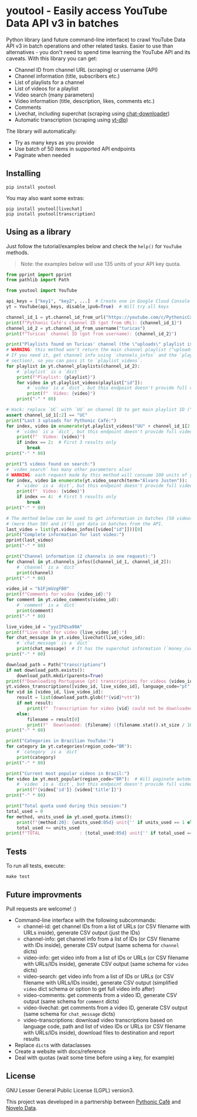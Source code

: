 # youtool - Easily access YouTube Data API v3 in batches

Python library (and future command-line interface) to crawl YouTube Data API v3 in batch operations and other related
tasks. Easier to use than alternatives - you don't need to spend time learning the YouTube API and its caveats. With
this library you can get:

- Channel ID from channel URL (scraping) or username (API)
- Channel information (title, subscribers etc.)
- List of playlists for a channel
- List of videos for a playlist
- Video search (many parameters)
- Video information (title, description, likes, comments etc.)
- Comments
- Livechat, including superchat (scraping using
  [chat-downloader](https://chat-downloader.readthedocs.io/en/latest/))
- Automatic transcription (scraping using [yt-dlp](https://github.com/yt-dlp/yt-dlp))

The library will automatically:

- Try as many keys as you provide
- Use batch of 50 items in supported API endpoints
- Paginate when needed


## Installing


```shell
pip install youtool
```

You may also want some extras:

```shell
pip install youtool[livechat]
pip install youtool[transcription]
```

## Using as a library


Just follow the tutorial/examples below and check the `help()` for `YouTube` methods.

> Note: the examples below will use 135 units of your API key quota.

```python
from pprint import pprint
from pathlib import Path

from youtool import YouTube

api_keys = ["key1", "key2", ...]  # Create one in Google Cloud Console
yt = YouTube(api_keys, disable_ipv6=True)  # Will try all keys

channel_id_1 = yt.channel_id_from_url("https://youtube.com/c/PythonicCafe/")
print(f"Pythonic Café's channel ID (got from URL): {channel_id_1}")
channel_id_2 = yt.channel_id_from_username("turicas")
print(f"Turicas' channel ID (got from username): {channel_id_2}")

print("Playlists found on Turicas' channel (the \"uploads\" playlist is not here):")
# WARNING: this method won't return the main channel playlist ("uploads").
# If you need it, get channel info using `channels_infos` and the `playlist_id` key (or use the hack in the next
# section), so you can pass it to `playlist_videos`.
for playlist in yt.channel_playlists(channel_id_2):
    # `playlist` is a `dict`
    print(f"Playlist: {playlist}")
    for video in yt.playlist_videos(playlist["id"]):
        # `video` is a `dict`, but this endpoint doesn't provide full video information (use `videos_infos` to get them)
        print(f"  Video: {video}")
    print("-" * 80)

# Hack: replace `UC` with `UU` on channel ID to get main playlist ID ("uploads"):
assert channel_id_1[:2] == "UC"
print("Last 3 uploads for Pythonic Café:")
for index, video in enumerate(yt.playlist_videos("UU" + channel_id_1[2:])):
    # `video` is a `dict`, but this endpoint doesn't provide full video information (use `videos_infos` to get them)
    print(f"  Video: {video}")
    if index == 2:  # First 3 results only
        break
print("-" * 80)

print("5 videos found on search:")
# `video_search` has many other parameters also!
# WARNING: each request made by this method will consume 100 units of your quota (out of 10k daily!)
for index, video in enumerate(yt.video_search(term="Álvaro Justen")):  # Will paginate automatically
    # `video` is a `dict`, but this endpoint doesn't provide full video information (use `videos_infos` to get them)
    print(f"  Video: {video}")
    if index == 4:  # First 5 results only
        break
print("-" * 80)

# The method below can be used to get information in batches (50 videos per request) - you can pass a list of video IDs
# (more than 50) and it'll get data in batches from the API.
last_video = list(yt.videos_infos([video["id"]]))[0]
print("Complete information for last video:")
pprint(last_video)
print("-" * 80)

print("Channel information (2 channels in one request):")
for channel in yt.channels_infos([channel_id_1, channel_id_2]):
    # `channel` is a `dict`
    print(channel)
print("-" * 80)

video_id = "b1FjmUzgFB0"
print(f"Comments for video {video_id}:")
for comment in yt.video_comments(video_id):
    # `comment` is a `dict`
    print(comment)
print("-" * 80)

live_video_id = "yyzIPQsa98A"
print(f"Live chat for video {live_video_id}:")
for chat_message in yt.video_livechat(live_video_id):
    # `chat_message` is a `dict`
    print(chat_message)  # It has the superchat information (`money_currency` and `money_amount` keys)
print("-" * 80)

download_path = Path("transcriptions")
if not download_path.exists():
    download_path.mkdir(parents=True)
print(f"Downloading Portuguese (pt) transcriptions for videos {video_id} and {live_video_id} - saving at {download_path.absolute()}")
yt.videos_transcriptions([video_id, live_video_id], language_code="pt", path=download_path)
for vid in [video_id, live_video_id]:
    result = list(download_path.glob(f"{vid}*vtt"))
    if not result:
        print(f"  Transcription for video {vid} could not be downloaded.")
    else:
        filename = result[0]
        print(f"  Downloaded: {filename} ({filename.stat().st_size / 1024:.1f} KiB)")
print("-" * 80)

print("Categories in Brazilian YouTube:")
for category in yt.categories(region_code="BR"):
    # `category` is a `dict`
    print(category)
print("-" * 80)

print("Current most popular videos in Brazil:")
for video in yt.most_popular(region_code="BR"):  # Will paginate automatically
    # `video` is a `dict`, but this endpoint doesn't provide full video information (use `videos_infos` to get them)
    print(f"{video['id']} {video['title']}")
print("-" * 80)

print("Total quota used during this session:")
total_used = 0
for method, units_used in yt.used_quota.items():
    print(f"{method:20}: {units_used:05d} unit{'' if units_used == 1 else 's'}")
    total_used += units_used
print(f"TOTAL               : {total_used:05d} unit{'' if total_used == 1 else 's'}")
```

## Tests

To run all tests, execute:

```shell
make test
```

## Future improvments

Pull requests are welcome! :)

- Command-line interface with the following subcommands:
  - channel-id: get channel IDs from a list of URLs (or CSV filename with URLs inside), generate CSV output (just the
    IDs)
  - channel-info: get channel info from a list of IDs (or CSV filename with IDs inside), generate CSV output (same
    schema for `channel` dicts)
  - video-info: get video info from a list of IDs or URLs (or CSV filename with URLs/IDs inside), generate CSV output
    (same schema for `video` dicts)
  - video-search: get video info from a list of IDs or URLs (or CSV filename with URLs/IDs inside), generate CSV output
    (simplified `video` dict schema or option to get full video info after)
  - video-comments: get comments from a video ID, generate CSV output (same schema for `comment` dicts)
  - video-livechat: get comments from a video ID, generate CSV output (same schema for `chat_message` dicts)
  - video-transcriptions: download video transcriptions based on language code, path and list of video IDs or URLs (or
    CSV filename with URLs/IDs inside), download files to destination and report results
- Replace `dict`s with dataclasses
- Create a website with docs/reference
- Deal with quotas (wait some time before using a key, for example)


## License

GNU Lesser General Public License (LGPL) version3.

This project was developed in a partnership between [Pythonic Café](https://pythonic.cafe/) and [Novelo
Data](https://novelo.io/).
